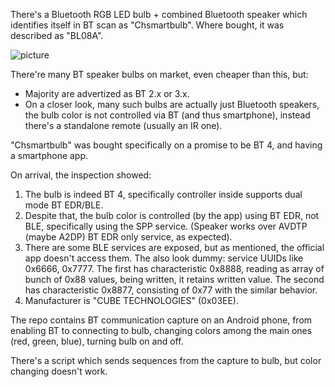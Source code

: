 There's a Bluetooth RGB LED bulb + combined Bluetooth speaker which
identifies itself in BT scan as "Chsmartbulb". Where bought, it was
described as "BL08A".

![picture](https://raw.githubusercontent.com/pfalcon/Chsmartbulb-led-bulb-speaker/master/Chsmartbulb.jpg)

There're many BT speaker bulbs on market, even cheaper than this, but:

* Majority are advertized as BT 2.x or 3.x.
* On a closer look, many such bulbs are actually just Bluetooth speakers,
  the bulb color is not controlled via BT (and thus smartphone), instead
  there's a standalone remote (usually an IR one).

"Chsmartbulb" was bought specifically on a promise to be BT 4, and having
a smartphone app.

On arrival, the inspection showed:

1. The bulb is indeed BT 4, specifically controller inside supports
   dual mode BT EDR/BLE.
2. Despite that, the bulb color is controlled (by the app) using BT EDR,
   not BLE, specifically using the SPP service. (Speaker works over AVDTP
   (maybe A2DP) BT EDR only service, as expected).
3. There are some BLE services are exposed, but as mentioned, the official
   app doesn't access them. The also look dummy: service UUIDs like 0x6666,
   0x7777. The first has characteristic 0x8888, reading as array of bunch of
   0x88 values, being written, it retains written value. The second has
   characteristic 0x8877, consisting of 0x77 with the similar behavior.
4. Manufacturer is "CUBE TECHNOLOGIES" (0x03EE).

The repo contains BT communication capture on an Android phone, from enabling
BT to connecting to bulb, changing colors among the main ones (red, green,
blue), turning bulb on and off.

There's a script which sends sequences from the capture to bulb, but color
changing doesn't work.
